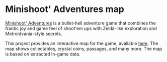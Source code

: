 # Minishoot' Adventures map

[Minishoot' Adventures](https://store.steampowered.com/app/1634860/Minishoot_Adventures/) is a bullet-hell adventure game that combines the frantic joy and game feel of shoot'em ups with Zelda-like exploration and Metroidvania-style secrets.


This project provides an interactive map for the game, available [here](https://vanaigr.github.io/minishoot-map/).
The map shows collectables, crystal coins, passages, and many more.
The map is based on extracted in-game data.
